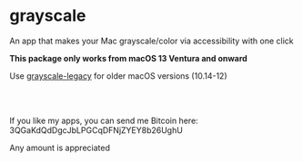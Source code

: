 # grayscale

An app that makes your Mac grayscale/color via accessibility with one click

**This package only works from macOS 13 Ventura and onward**

Use [grayscale-legacy](https://github.com/anonymousaga/grayscale-legacy) for older macOS versions (10.14-12)

<br>
<br>

If you like my apps, you can send me Bitcoin here: 3QGaKdQdDgcJbLPGCqDFNjZYEY8b26UghU

Any amount is appreciated
